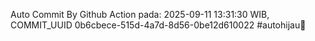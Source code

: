 Auto Commit By Github Action pada: 2025-09-11 13:31:30 WIB, COMMIT_UUID 0b6cbece-515d-4a7d-8d56-0be12d610022 #autohijau🗿
